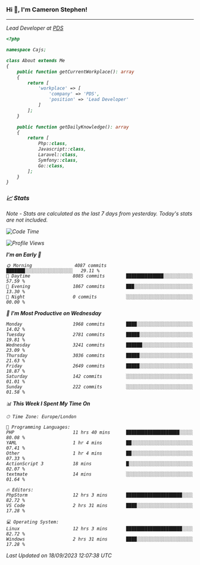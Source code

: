 ### Hi 👋, I'm Cameron Stephen!
<hr>
<p><em>Lead Developer at <a href="https://prindatasolutions.co.uk">PDS</a></p>


```php
<?php

namespace Cajs;

class About extends Me
{
    public function getCurrentWorkplace(): array
    {
        return [
            'workplace' => [
                'company' => 'PDS',
                'position' => 'Lead Developer'
            ]
        ];
    }

    public function getDailyKnowledge(): array
    {
        return [
            Php::class,
            Javascript::class,
            Laravel::class,
            Symfony::class,
            Go::class,
        ];
    }
}
```

### 📈 Stats
<p><em>Note - Stats are calculated as the last 7 days from yesterday. Today's stats are not included.</em></p>


<!--START_SECTION:waka-->
![Code Time](http://img.shields.io/badge/Code%20Time-3%2C531%20hrs%206%20mins-blue)

![Profile Views](http://img.shields.io/badge/Profile%20Views-0-blue)

**I'm an Early 🐤** 

```text
🌞 Morning                4087 commits        ███████░░░░░░░░░░░░░░░░░░   29.11 % 
🌆 Daytime                8085 commits        ██████████████░░░░░░░░░░░   57.59 % 
🌃 Evening                1867 commits        ███░░░░░░░░░░░░░░░░░░░░░░   13.30 % 
🌙 Night                  0 commits           ░░░░░░░░░░░░░░░░░░░░░░░░░   00.00 % 
```
📅 **I'm Most Productive on Wednesday** 

```text
Monday                   1968 commits        ████░░░░░░░░░░░░░░░░░░░░░   14.02 % 
Tuesday                  2781 commits        █████░░░░░░░░░░░░░░░░░░░░   19.81 % 
Wednesday                3241 commits        ██████░░░░░░░░░░░░░░░░░░░   23.09 % 
Thursday                 3036 commits        █████░░░░░░░░░░░░░░░░░░░░   21.63 % 
Friday                   2649 commits        █████░░░░░░░░░░░░░░░░░░░░   18.87 % 
Saturday                 142 commits         ░░░░░░░░░░░░░░░░░░░░░░░░░   01.01 % 
Sunday                   222 commits         ░░░░░░░░░░░░░░░░░░░░░░░░░   01.58 % 
```


📊 **This Week I Spent My Time On** 

```text
🕑︎ Time Zone: Europe/London

💬 Programming Languages: 
PHP                      11 hrs 40 mins      ████████████████████░░░░░   80.08 % 
YAML                     1 hr 4 mins         ██░░░░░░░░░░░░░░░░░░░░░░░   07.41 % 
Other                    1 hr 4 mins         ██░░░░░░░░░░░░░░░░░░░░░░░   07.33 % 
ActionScript 3           18 mins             █░░░░░░░░░░░░░░░░░░░░░░░░   02.07 % 
textmate                 14 mins             ░░░░░░░░░░░░░░░░░░░░░░░░░   01.64 % 

🔥 Editors: 
PhpStorm                 12 hrs 3 mins       █████████████████████░░░░   82.72 % 
VS Code                  2 hrs 31 mins       ████░░░░░░░░░░░░░░░░░░░░░   17.28 % 

💻 Operating System: 
Linux                    12 hrs 3 mins       █████████████████████░░░░   82.72 % 
Windows                  2 hrs 31 mins       ████░░░░░░░░░░░░░░░░░░░░░   17.28 % 
```


 Last Updated on 18/09/2023 12:07:38 UTC
<!--END_SECTION:waka-->
